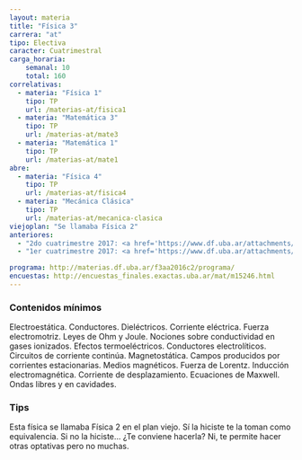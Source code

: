 ```yaml
---
layout: materia
title: "Física 3"
carrera: "at"
tipo: Electiva
caracter: Cuatrimestral
carga_horaria: 
    semanal: 10
    total: 160
correlativas:
  - materia: "Física 1"
    tipo: TP
    url: /materias-at/fisica1
  - materia: "Matemática 3"
    tipo: TP
    url: /materias-at/mate3
  - materia: "Matemática 1"
    tipo: TP
    url: /materias-at/mate1
abre:
  - materia: "Física 4"
    tipo: TP
    url: /materias-at/fisica4
  - materia: "Mecánica Clásica"
    tipo: TP
    url: /materias-at/mecanica-clasica
viejoplan: "Se llamaba Física 2"
anteriores:
  - "2do cuatrimestre 2017: <a href='https://www.df.uba.ar/attachments/article/26/segundo.pdf'>Horarios</a>"
  - "1er cuatrimestre 2017: <a href='https://www.df.uba.ar/attachments/article/26/primero.pdf'>Horarios</a>"

programa: http://materias.df.uba.ar/f3aa2016c2/programa/
encuestas: http://encuestas_finales.exactas.uba.ar/mat/m15246.html
---
```


### Contenidos mínimos
Electroestática. Conductores. Dieléctricos. Corriente eléctrica. Fuerza electromotriz. Leyes de Ohm y Joule. Nociones sobre conductividad en gases ionizados. Efectos termoeléctricos. Conductores electrolíticos. Circuitos de corriente continúa. Magnetostática. Campos producidos por corrientes estacionarias. Medios magnéticos. Fuerza de Lorentz. Inducción electromagnética. Corriente de desplazamiento. Ecuaciones de Maxwell. Ondas libres y en cavidades.

### Tips
Esta física se llamaba Física 2 en el plan viejo. Sí la hiciste te la toman como equivalencia. Si no la hiciste...  ¿Te conviene hacerla? Ni, te permite hacer otras optativas pero no muchas.